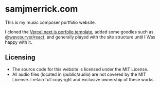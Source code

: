 # samjmerrick.com

This is my music composer portfolio website.

I cloned the [Vercel next.js porfolio template](https://github.com/vercel/examples/tree/main/solutions/blog), added some goodies such as [@wavesurver/react](https://www.npmjs.com/package/@wavesurfer/react), and generally played with the site structure until I Was happy with it.

## Licensing

- The source code for this website is licensed under the MIT License.
- All audio files (located in /public/audio) are not covered by the MIT License. I retain full copyright and exclusive ownership of these works.
